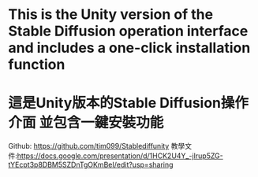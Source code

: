 # This is the Unity version of the Stable Diffusion operation interface and includes a one-click installation function
# 這是Unity版本的Stable Diffusion操作介面 並包含一鍵安裝功能

Github: https://github.com/tim099/Stablediffunity
教學文件:https://docs.google.com/presentation/d/1HCK2U4Y_-jIrup5ZG-tYEcpt3p8DBM5SZDnTgOKmBeI/edit?usp=sharing